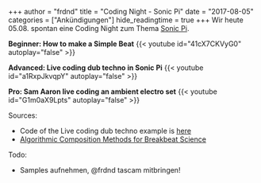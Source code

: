 +++
author = "frdnd"
title = "Coding Night - Sonic Pi"
date = "2017-08-05"
categories = ["Ankündigungen"]
hide_readingtime = true
+++
Wir heute 05.08. spontan eine Coding Night zum Thema [Sonic Pi](http://sonic-pi.net/).

**Beginner: How to make a Simple Beat**
{{< youtube id="41cX7CKVyG0" autoplay="false" >}}

**Advanced: Live coding dub techno in Sonic Pi**
{{< youtube id="a1RxpJkvqpY" autoplay="false" >}}

**Pro: Sam Aaron live coding an ambient electro set**
{{< youtube id="G1m0aX9Lpts" autoplay="false" >}}

Sources:

* Code of the Live coding dub techno example is [here](https://gist.github.com/jindrichmynarz/f233f75c719abe6a6c81)
* [Algorithmic Composition Methods for
Breakbeat Science](http://www.dmu.ac.uk/documents/technology-documents/research/mtirc/nowalls/mww-collins.pdf)


Todo:
* Samples aufnehmen, @frdnd tascam mitbringen!
